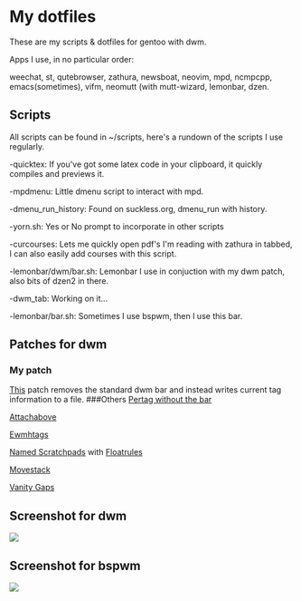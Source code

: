 # My dotfiles
These are my scripts & dotfiles for gentoo with dwm.

Apps I use, in no particular order:

weechat, st, qutebrowser, zathura, newsboat, neovim, mpd, ncmpcpp, emacs(sometimes), vifm, neomutt (with mutt-wizard, lemonbar, dzen.

## Scripts
All scripts can be found in ~/scripts, here's a rundown of the scripts I use regularly.

-quicktex: If you've got some latex code in your clipboard, it quickly compiles and previews it.

-mpdmenu: Little dmenu script to interact with mpd.

-dmenu_run_history: Found on suckless.org, dmenu_run with history.

-yorn.sh: Yes or No prompt to incorporate in other scripts

-curcourses: Lets me quickly open pdf's I'm reading with zathura in tabbed, I can also easily add courses with this script.

-lemonbar/dwm/bar.sh: Lemonbar I use in conjuction with my dwm patch, also bits of dzen2 in there.

-dwm_tab: Working on it...

-lemonbar/bar.sh: Sometimes I use bspwm, then I use this bar.
## Patches for dwm
### My patch
[This](.suckless/dwm/dwm-script_tags-6.2.diff) patch removes the standard dwm bar and instead writes current tag information to a file.
###Others
[Pertag without the bar](./.suckless/dwm/dwm-6.1-pertag_without_bar.diff)

[Attachabove](./.suckless/dwm/dwm-attachabove-6.2-20200421.diff)

[Ewmhtags](./.suckless/dwm/dwm-ewmhtags-6.2.diff)

[Named Scratchpads](./.suckless/dwm/dwm-namedscratchpads-6.2.diff) with [Floatrules](./.suckless/dwm/dwm-floatrules-6.2.diff)

[Movestack](./.suckless/dwm/dwm-movestack-6.1.diff)

[Vanity Gaps](./.suckless/dwm/dwm-vanitygaps-20190508-6.2.diff)

## Screenshot for dwm
![](./scripts/dwm_screenshot.png)
## Screenshot for bspwm
![](./scripts/bspwm_screenshot.png)

